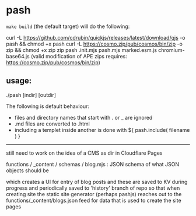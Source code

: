 # pash

`make build` (the default target) will do the following:

curl -L https://github.com/cdrubin/quickjs/releases/latest/download/qjs -o pash && chmod +x pash
curl -L https://cosmo.zip/pub/cosmos/bin/zip -o zip && chmod +x zip
zip pash .init.mjs pash.mjs marked.esm.js chromium-base64.js
(valid modification of APE zips requires: https://cosmo.zip/pub/cosmos/bin/zip)


## usage:

./pash [indir] [outdir]

The following is default behaviour:

- files and directory names that start with . or _ are ignored
- .md files are converted to .html
- including a templet inside another is done with ${ pash.include( filename ) }

---

still need to work on the idea of a CMS as dir in Cloudflare Pages

functions /
  _content /
    schemas /
      blog.mjs : 
        JSON schema of what JSON objects should be

 which creates a UI for entry of blog posts and these are saved to KV during
 progress and periodically saved to 'history' branch of repo so that 
 when creating site the static site generator (perhaps pashjs) reaches out
 to the functions/_content/blogs.json feed for data that is used to create 
 the site pages
